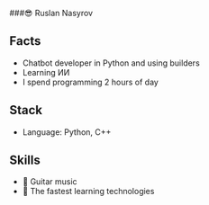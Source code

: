 ###😎 Ruslan Nasyrov

## Facts
- Chatbot developer in Python and using builders
- Learning ИИ
- I spend programming 2 hours of day

## Stack
- Language: Python, C++

## Skills
 - 🎸 Guitar music
 - 🧰 The fastest learning technologies


